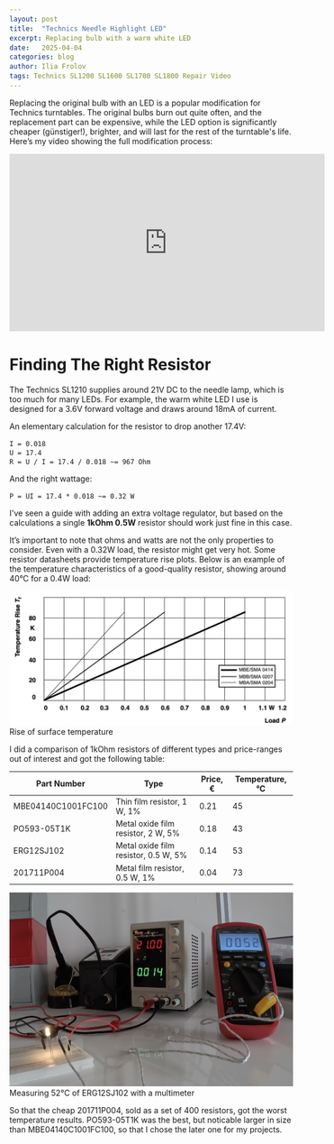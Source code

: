 ```yaml
---
layout: post
title:  "Technics Needle Highlight LED"
excerpt: Replacing bulb with a warm white LED
date:   2025-04-04
categories: blog
author: Ilia Frolov
tags: Technics SL1200 SL1600 SL1700 SL1800 Repair Video
---
```


Replacing the original bulb with an LED is a popular modification for Technics turntables. The original bulbs burn out quite often, and the replacement part can be expensive, while the LED option is significantly cheaper (günstiger!), brighter, and will last for the rest of the turntable's life. Here’s my video showing the full modification process:

<div class="embedded-video">
<iframe width="560" height="315" src="https://www.youtube.com/embed/UQZ803N67J0?si=tg2EckNwjEILIPTg" title="YouTube video player" frameborder="0" allow="accelerometer; autoplay; clipboard-write; encrypted-media; gyroscope; picture-in-picture; web-share" referrerpolicy="strict-origin-when-cross-origin" allowfullscreen></iframe>
</div>

# Finding The Right Resistor

The Technics SL1210 supplies around 21V DC to the needle lamp, which is too much for many LEDs. For example, the warm white LED I use is designed for a 3.6V forward voltage and draws around 18mA of current.

An elementary calculation for the resistor to drop another 17.4V:

```
I = 0.018
U = 17.4
R = U / I = 17.4 / 0.018 ~= 967 Ohm
```

And the right wattage:

```
P = UI = 17.4 * 0.018 ~= 0.32 W
```

I've seen a guide with adding an extra voltage regulator, but based on the calculations a single __1kOhm 0.5W__ resistor should work just fine in this case.

It’s important to note that ohms and watts are not the only properties to consider. Even with a 0.32W load, the resistor might get very hot. Some resistor datasheets provide temperature rise plots. Below is an example of the temperature characteristics of a good-quality resistor, showing around 40°C for a 0.4W load:

<div class="blogPostImage">
<img src="/assets/posts/technics-needle-highlight-led/TemperatureRise.png" alt="Rise of surface temperature"/>
<div class="blogPostImageTitle">Rise of surface temperature</div>
</div>

I did a comparison of 1kOhm resistors of different types and price-ranges out of interest and got the following table:

| Part Number        | Type | Price, € | Temperature, °C |
| --- | --- | --- | --- |
| MBE04140C1001FC100 | Thin film resistor, 1 W, 1% | 0.21 | 45 |
| PO593-05T1K | Metal oxide film resistor, 2 W, 5%  | 0.18 | 43 |
| ERG12SJ102 | Metal oxide film resistor, 0.5 W, 5% | 0.14 | 53 |
| 201711P004 | Metal film resistor, 0.5 W, 1% | 0.04 | 73 |

<div class="blogPostImage">
<img src="/assets/posts/technics-needle-highlight-led/SurfaceTemperatureTest.jpg" alt="Measuring 52°C of ERG12SJ102 with a multimeter"/>
<div class="blogPostImageTitle">Measuring 52°C of ERG12SJ102 with a multimeter</div>
</div>

So that the cheap 201711P004, sold as a set of 400 resistors, got the worst temperature results. PO593-05T1K was the best, but noticable larger in size than MBE04140C1001FC100, so that I chose the later one for my projects.